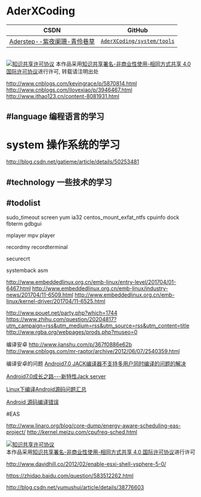 AderXCoding
=======

| CSDN | GitHub |
|:----:|:------:|
| [Aderstep--紫夜阑珊-青伶巷草](http://blog.csdn.net/gatieme) | [`AderXCoding/system/tools`](https://github.com/gatieme/AderXCoding/tree/master/system/tools) |


<br>
<a rel="license" href="http://creativecommons.org/licenses/by-nc-sa/4.0/"><img alt="知识共享许可协议" style="border-width:0" src="https://i.creativecommons.org/l/by-nc-sa/4.0/88x31.png" /></a>
本作品采用<a rel="license" href="http://creativecommons.org/licenses/by-nc-sa/4.0/">知识共享署名-非商业性使用-相同方式共享 4.0 国际许可协议</a>进行许可, 转载请注明出处
<br>

http://www.cnblogs.com/kevingrace/p/5870814.html
http://www.cnblogs.com/ilovexiao/p/3946467.html
http://www.ithao123.cn/content-8081931.html


#language 编程语言的学习
-------


# system  操作系统的学习



http://blog.csdn.net/gatieme/article/details/50253481



#technology  一些技术的学习
-------

#todolist
-------
sudo_timeout
screen
yum
ia32
centos_mount_exfat_ntfs
cpuinfo
dock
fbterm
gdbgui

mplayer
mpv
player

recordmy
recordterminal

securecrt

systemback
asm

http://www.embeddedlinux.org.cn/emb-linux/entry-level/201704/01-6467.html
http://www.embeddedlinux.org.cn/emb-linux/industry-news/201704/11-6509.html
http://www.embeddedlinux.org.cn/emb-linux/kernel-driver/201704/11-6525.html

http://www.pouet.net/party.php?which=1744
https://www.zhihu.com/question/20204817?utm_campaign=rss&utm_medium=rss&utm_source=rss&utm_content=title
http://www.rgba.org/webpages/prods.php?museo=0


编译安卓
http://www.jianshu.com/p/367f0886e62b
http://www.cnblogs.com/mr-raptor/archive/2012/06/07/2540359.html


编译安卓的问题
[Android7.0 JACK编译器不支持多用户同时编译的问题的解决](http://blog.csdn.net/lizekun2010/article/details/52535591)


[Android7.0成长之路---新特性Jack server](http://blog.csdn.net/xz10561/article/details/53886691)


[Linux下编译Android源码问题汇总](http://blog.csdn.net/u014485786/article/details/51556655)

[Android 源码编译错误](http://www.cnblogs.com/dirt2/p/5431508.html)


#EAS


http://www.linaro.org/blog/core-dump/energy-aware-scheduling-eas-project/
http://kernel.meizu.com/cpufreq-sched.html

<a rel="license" href="http://creativecommons.org/licenses/by-nc-sa/4.0/"><img alt="知识共享许可协议" style="border-width:0" src="https://i.creativecommons.org/l/by-nc-sa/4.0/88x31.png" /></a>
<br>
本作品采用<a rel="license" href="http://creativecommons.org/licenses/by-nc-sa/4.0/">知识共享署名-非商业性使用-相同方式共享 4.0 国际许可协议</a>进行许可


http://www.davidhill.co/2012/02/enable-esxi-shell-vsphere-5-0/


https://zhidao.baidu.com/question/583512262.html

http://blog.csdn.net/yumushui/article/details/38776603
